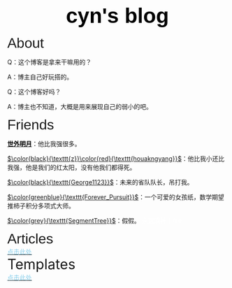 <div align = "center">
    <font size="8" color="black" style="font-family:'Trebuchet MS','Lucida Sans Unicode','Lucida Grande','Lucida Sans',Arial,sans-serif">
        <b>
            cyn's blog
        </b>
    </font>
</div>

<div algin="center">
    <br>
        <font size="6" style="font-family:'Trebuchet MS=','Lucida Sans Unicode','Lucida Grande','Lucida Sans',Arial,sans-serif">
            About
        </font>
	</br>
</div>

Q：这个博客是拿来干嘛用的？

A：博主自己好玩搭的。 

Q：这个博客好吗？

 A：博主也不知道，大概是用来展现自己的弱小的吧。

<div algin="left">
    <font size="6" style="font-family:'Trebuchet MS','Lucida Sans Unicode','Lucida Grande','Lucida Sans',Arial,sans-serif">
        Friends
    </font>
</div>

<a href="https://www.cnblogs.com/zzctommy"><strong><font color="black">世外明月</font></strong></a>：他比我强很多。

[$\color{black}{\texttt{z}}\color{red}{\texttt{houakngyang}}$](https://www.cnblogs.com/zkyJuruo)：他比我小还比我强，他是我们的红太阳，没有他我们都得死。

[$\color{black}{\texttt{George1123}}$](https://www.cnblogs.com/george1123)：未来的省队队长，吊打我。

[$\color{greenblue}{\texttt{Forever_Pursuit}}$](https://codeforces.com/profile/Forever_Pursuit)：一个可爱的女孩纸，数学期望推柿子积分多项式大师。

[$\color{grey}{\texttt{SegmentTree}}$](https://www.luogu.com.cn/user/118308)：假假。 <font color="white">永远滴神！/se</font>

<div algin="left">
    <font size="6" style="font-family:'Trebuchet MS','Lucida Sans Unicode','Lucida Grande','Lucida Sans',Arial,sans-serif">
        Articles
    </font>
</div>

<div>
    <a href="https://cyn2006.github.io/categories">
        <font color="skyblue">
            点击此处
        </font>
    </a>
</div>

<div align="left">
    <font size="6">
        Templates
    </font>
</div>

<div>
    <a href="https://cyn2006.github.io/templates">
        <font color="skyblue">
        	点击此处
        </font>
    </a>
</div>

